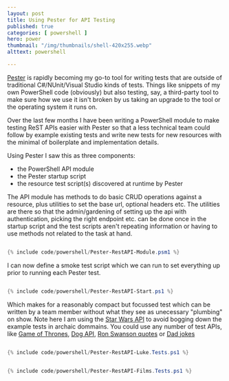 ```yaml
---
layout: post
title: Using Pester for API Testing
published: true 
categories: [ powershell ]
hero: power
thumbnail: "/img/thumbnails/shell-420x255.webp"
alttext: powershell

---
```


<a href="https://github.com/pester/Pester">Pester</a> is rapidly becoming my go-to tool for writing tests that 
are outside of traditional C#/NUnit/Visual Studio kinds of tests. Things like snippets of my own PowerShell code 
(obviously) but also testing, say, a third-party tool to make sure how we use it isn't broken by us taking an 
upgrade to the tool or the operating system it runs on. 

Over the last few months I have been writing a PowerShell module to make testing ReST APIs easier with Pester 
so that a less technical team could follow by example existing tests and write new tests for new resources 
with the minimal of boilerplate and implementation details. 

Using Pester I saw this as three components:

- the PowerShell API module
- the Pester startup script
- the resource test script(s) discovered at runtime by Pester


The API module has methods to do basic CRUD operations against a resource, plus utilities to set the base 
url, optional headers etc. The utilities are there so that the admin/gardening of setting up the api with 
authentication, picking the right endpoint etc. can be done once in the startup script and the test scripts 
aren't repeating information or having to use methods not related to the task at hand. 


```powershell

{% include code/powershell/Pester-RestAPI-Module.psm1 %}

```

I can now define a smoke test script which we can run to set everything up prior to running each Pester test. 


```powershell

{% include code/powershell/Pester-RestAPI-Start.ps1 %}

```

Which makes for a reasonably compact but focussed test which can be written by a team member without what they 
see as unecessary "plumbing" on show. Note here I am using the <a href="https://swapi.co/">Star Wars API</a> to 
avoid bogging down the example tests in archaic dommains. You could use any number of test APIs, like 
<a href="https://anapioficeandfire.com/">Game of Thrones</a>, <a href="https://dog.ceo/dog-api/">Dog API</a>, 
<a href="http://ron-swanson-quotes.herokuapp.com/v2/quotes">Ron Swanson quotes</a> or 
<a href="https://icanhazdadjoke.com/api">Dad jokes</a>



```powershell

{% include code/powershell/Pester-RestAPI-Luke.Tests.ps1 %}

```


```powershell

{% include code/powershell/Pester-RestAPI-Films.Tests.ps1 %}

```



